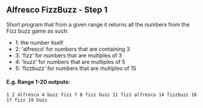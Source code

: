 ## Alfresco FizzBuzz - Step 1

Short program that from a given range it returns all the numbers from the Fizz buzz game as such:
* 1: the number itself
* 2: ‘alfresco’ for numbers that are containing 3
* 3: ‘fizz’ for numbers that are multiples of 3
* 4: ‘buzz’ for numbers that are multiples of 5
* 5: ‘fizzbuzz’ for numbers that are multiples of 15

#### E.g. Range 1-20 outputs:
`1 2 alfresco 4 buzz fizz 7 8 fizz buzz 11 fizz alfresco 14 fizzbuzz 16 17 fizz 19 buzz`
